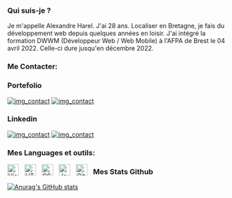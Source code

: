 ### Qui suis-je ?

Je m'appelle Alexandre Harel. J'ai 28 ans. Localiser en Bretagne, je fais du développement web depuis quelques années en loisir.
J'ai intégré la formation DWWM (Développeur Web / Web Mobile) à l'AFPA de Brest le 04 avril 2022. Celle-ci dure jusqu'en décembre 2022.

### Me Contacter:

### Portefolio
[![img_contact](https://lestitcheurf0u.github.io/imgs/bxs-planet-w.svg)](https://www.mywebsoluce.fr#gh-light-mode-only) 
[![img_contact](https://lestitcheurf0u.github.io/imgs/planet.svg)](https://www.mywebsoluce.fr#gh-dark-mode-only)


### Linkedin
[![img_contact](https://lestitcheurf0u.github.io/imgs/bxl-linkedin.svg)](https://www.linkedin.com/in/alexandre-harel-a82521175/#gh-light-mode-only)
[![img_contact](https://lestitcheurf0u.github.io/imgs/linkedin.svg)](https://www.linkedin.com/in/alexandre-harel-a82521175/#gh-dark-mode-only)

### Mes Languages et outils:

<img align="left" alt="Visual Studio Code" width="26px" src="https://cdn.jsdelivr.net/gh/devicons/devicon/icons/vscode/vscode-original.svg" style="padding-right:10px;" />
<img align="left" alt="HTML5" width="26px" src="https://cdn.jsdelivr.net/gh/devicons/devicon/icons/html5/html5-original.svg" style="padding-right:10px;" />
<img align="left" alt="CSS3" width="26px" src="https://cdn.jsdelivr.net/gh/devicons/devicon/icons/css3/css3-original.svg" style="padding-right:10px;" />
<img align="left" alt="JavaScript" width="26px" src="https://cdn.jsdelivr.net/gh/devicons/devicon/icons/javascript/javascript-original.svg" style="padding-right:10px;" />
<img align="left" alt="Git" width="26px" src="https://cdn.jsdelivr.net/gh/devicons/devicon/icons/git/git-original.svg" style="padding-right:10px;" />

### Mes Stats Github

[![Anurag's GitHub stats](https://github-readme-stats.vercel.app/api?username=LeStitcheurF0u&show_icons=true&hide_border=false&title_color=3B1F94f&icon_color=FFE500&bg_color=09131B&text_color=ffffff&border_color=0c1a25)](https://github.com/anuraghazra/github-readme-stats)
